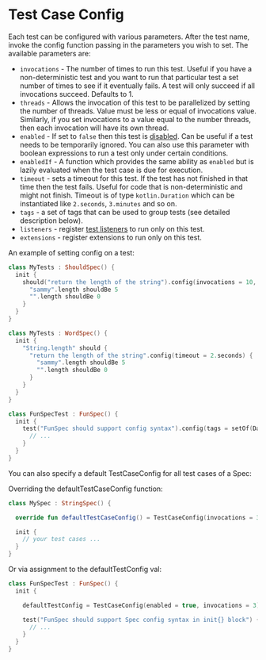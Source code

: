 Test Case Config
================


Each test can be configured with various parameters. After the test name, invoke the config function
 passing in the parameters you wish to set. The available parameters are:


* `invocations` - The number of times to run this test. Useful if you have a non-deterministic test and you want to run that particular test a set number of times to see if it eventually fails. A test will only succeed if all invocations succeed. Defaults to 1.
* `threads` - Allows the invocation of this test to be parallelized by setting the number of threads. Value must be less or equal of invocations value. Similarly, if you set invocations to a value equal to the number threads, then each invocation will have its own thread.
* `enabled` - If set to `false` then this test is [disabled](conditional_evaluation.md). Can be useful if a test needs to be temporarily ignored. You can also use this parameter with boolean expressions to run a test only under certain conditions.
* `enabledIf` - A function which provides the same ability as `enabled` but is lazily evaluated when the test case is due for execution.
* `timeout` - sets a timeout for this test. If the test has not finished in that time then the test fails. Useful for code that is non-deterministic and might not finish. Timeout is of type `kotlin.Duration` which can be instantiated like `2.seconds`, `3.minutes` and so on.
* `tags` - a set of tags that can be used to group tests (see detailed description below).
* `listeners` - register [test listeners](listeners.md) to run only on this test.
* `extensions` - register extensions to run only on this test.

An example of setting config on a test:

```kotlin
class MyTests : ShouldSpec() {
  init {
    should("return the length of the string").config(invocations = 10, threads = 2) {
      "sammy".length shouldBe 5
      "".length shouldBe 0
    }
  }
}
```


```kotlin
class MyTests : WordSpec() {
  init {
    "String.length" should {
      "return the length of the string".config(timeout = 2.seconds) {
        "sammy".length shouldBe 5
        "".length shouldBe 0
      }
    }
  }
}
```

```kotlin
class FunSpecTest : FunSpec() {
  init {
    test("FunSpec should support config syntax").config(tags = setOf(Database, Linux)) {
      // ...
    }
  }
}
```

You can also specify a default TestCaseConfig for all test cases of a Spec:

Overriding the defaultTestCaseConfig function:

```kotlin
class MySpec : StringSpec() {

  override fun defaultTestCaseConfig() = TestCaseConfig(invocations = 3)

  init {
    // your test cases ...
  }
}
```

Or via assignment to the defaultTestConfig val:

```kotlin
class FunSpecTest : FunSpec() {
  init {

    defaultTestConfig = TestCaseConfig(enabled = true, invocations = 3)

    test("FunSpec should support Spec config syntax in init{} block") {
      // ...
    }
  }
}
```
